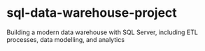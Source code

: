 # sql-data-warehouse-project
Building a modern data warehouse with SQL Server, including ETL processes, data modelling, and analytics
